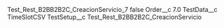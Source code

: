 <?xml version="1.0" encoding="UTF-8"?>
<CustomMetadata xmlns="http://soap.sforce.com/2006/04/metadata" xmlns:xsi="http://www.w3.org/2001/XMLSchema-instance" xmlns:xsd="http://www.w3.org/2001/XMLSchema">
    <label>Test_Rest_B2BB2B2C_CreacionServicio_7</label>
    <protected>false</protected>
    <values>
        <field>Order__c</field>
        <value xsi:type="xsd:double">7.0</value>
    </values>
    <values>
        <field>TestData__c</field>
        <value xsi:type="xsd:string">TimeSlotCSV</value>
    </values>
    <values>
        <field>TestSetup__c</field>
        <value xsi:type="xsd:string">Test_Rest_B2BB2B2C_CreacionServicio</value>
    </values>
</CustomMetadata>
